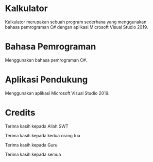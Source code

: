 # Kalkulator
Kalkulator merupakan sebuah program sederhana yang menggunakan bahasa pemrograman C# dengan aplikasi Microsoft Visual Studio 2019.

# Bahasa Pemrograman
Menggunakan bahasa pemrograman C#.

# Aplikasi Pendukung
Menggunakan aplikasi Microsoft Visual Studio 2019.

# Credits
Terima kasih kepada Allah SWT

Terima kasih kepada kedua orang tua

Terima kasih kepada Guru

Terima kasih kepada semua
